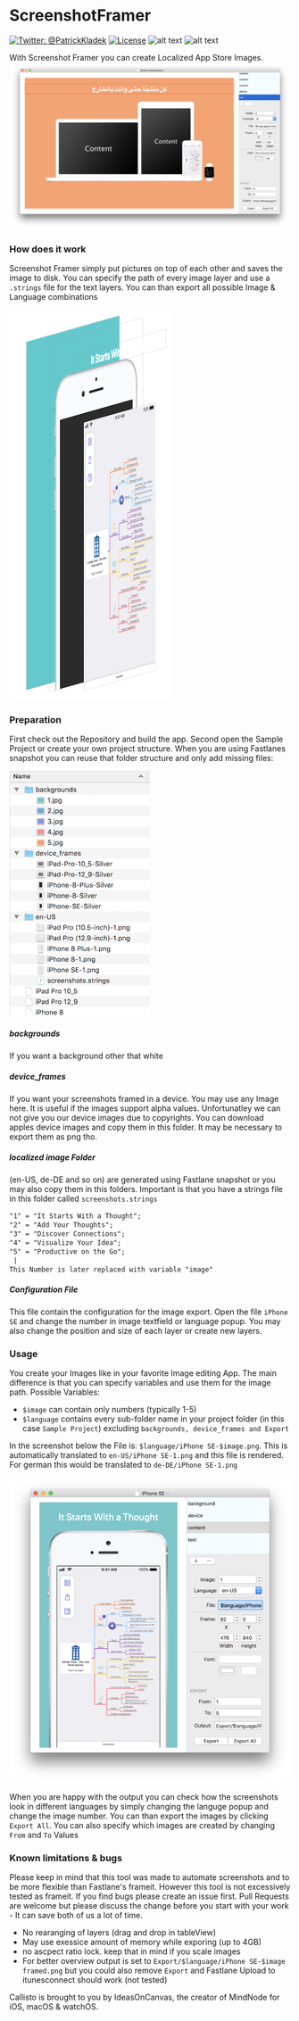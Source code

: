 # ScreenshotFramer
[![Twitter: @PatrickKladek](https://img.shields.io/badge/twitter-@PatrickKladek-red.svg?style=flat)](https://twitter.com/PatrickKladek)
[![License](https://img.shields.io/badge/license-MIT-green.svg?style=flat)](LICENSE.md)
![alt text](https://img.shields.io/badge/Platform-Mac%2010.13+-blue.svg "Target Mac")
![alt text](https://img.shields.io/badge/Language-Swift%204-orange.svg "Language")

With Screenshot Framer you can create Localized App Store Images.
![](Documentation/Overview.png)

### How does it work

Screenshot Framer simply put pictures on top of each other and saves the image to disk.
You can specify the path of every image layer and use a `.strings` file for the text layers. You can than export all possible Image & Language combinations

![](Documentation/How%20it%20works.gif)



### Preparation

First check out the Repository and build the app.
Second open the Sample Project or create your own project structure.
When you are using Fastlanes snapshot you can reuse that folder structure and only add missing files:

![](Documentation/File%20Structure.png)

##### backgrounds
If you want a background other that white

##### device_frames
If you want your screenshots framed in a device. You may use any Image here. It is useful if the images support alpha values. Unfortunatley we can not give you our device images due to copyrights. You can download apples device images and copy them in this folder. It may be necessary to export them as png tho.

##### localized image Folder
(en-US, de-DE and so on) are generated using Fastlane snapshot or you may also copy them in this folders. Important is that you have a strings file in this folder called `screenshots.strings`

```
"1" = "It Starts With a Thought";
"2" = "Add Your Thoughts";
"3" = "Discover Connections";
"4" = "Visualize Your Idea";
"5" = "Productive on the Go";
 |
This Number is later replaced with variable "image"
```

##### Configuration File
This file contain the configuration for the image export.
Open the file `iPhone SE` and change the number in image textfield or language popup. You may also change the position and size of each layer or create new layers.


### Usage

You create your Images like in your favorite Image editing App.
The main difference is that you can specify variables and use them for the image path.
Possible Variables:

* `$image` can contain only numbers (typically 1-5)
* `$language` contains every sub-folder name in your project folder (in this case `Sample Project`) excluding `backgrounds, device_frames and Export`

In the screenshot below the File is: `$language/iPhone SE-$image.png`. This is automatically translated to `en-US/iPhone SE-1.png` and this file is rendered. For german this would be translated to `de-DE/iPhone SE-1.png`

![](Documentation/Usage.png)

When you are happy with the output you can check how the screenshots look in different languages by simply changing the languge popup and change the image number. You can than export the images by clicking `Export All`. You can also specify which images are created by changing `From` and `To` Values


### Known limitations & bugs
Please keep in mind that this tool was made to automate screenshots and to be more flexible than Fastlane's frameit. However this tool is not excessively tested as frameit. If you find bugs please create an issue first. Pull Requests are welcome but please discuss the change before you start with your work - It can save both of us a lot of time.

* No rearanging of layers (drag and drop in tableView)
* May use exessice amount of memory while exporing (up to 4GB)
* no ascpect ratio lock. keep that in mind if you scale images
* For better overview output is set to `Export/$language/iPhone SE-$image framed.png` but you could also remove `Export` and Fastlane Upload to itunesconnect should work (not tested)

Callisto is brought to you by IdeasOnCanvas, the creator of MindNode for iOS, macOS & watchOS.
